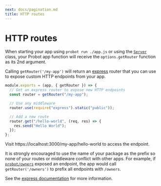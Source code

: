 ```yaml
---
next: docs/pagination.md
title: HTTP routes
---
```


# HTTP routes

When starting your app using `probot run ./app.js` or using the [`Server`](/docs/development.md#use-server) class, your Probot app function will receive the `options.getRouter` function as its 2nd argument.

Calling `getRouter('/my-app')` will return an [express](http://expressjs.com/) router that you can use to expose custom HTTP endpoints from your app.

```js
module.exports = (app, { getRouter }) => {
  // Get an express router to expose new HTTP endpoints
  const router = getRouter("/my-app");

  // Use any middleware
  router.use(require("express").static("public"));

  // Add a new route
  router.get("/hello-world", (req, res) => {
    res.send("Hello World");
  });
};
```

Visit https://localhost:3000/my-app/hello-world to access the endpoint.

It is strongly encouraged to use the name of your package as the prefix so none of your routes or middleware conflict with other apps. For example, if [`probot/owners`](https://github.com/probot/owners) exposed an endpoint, the app would call `getRouter('/owners')` to prefix all endpoints with `/owners`.

See the [express documentation](http://expressjs.com/en/guide/routing.html) for more information.
